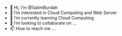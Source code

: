 - 👋 Hi, I’m @SalimBurdah
- 👀 I’m interested in Cloud Computing and Web Server
- 🌱 I’m currently learning Cloud Computing
- 💞️ I’m looking to collaborate on ...
- 📫 How to reach me ...

<!---
SalimBurdah/SalimBurdah is a ✨ special ✨ repository because its `README.md` (this file) appears on your GitHub profile.
You can click the Preview link to take a look at your changes.
--->
